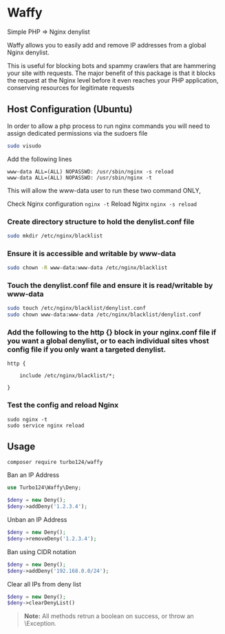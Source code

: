 # Waffy
Simple PHP => Nginx denylist 

Waffy allows you to easily add and remove IP addresses from a global Nginx denylist.

This is useful for blocking bots and spammy crawlers that are hammering your site with requests. The major benefit of this package is that it blocks the request at the Nginx level before it even reaches your PHP application, conserving resources for legitimate requests

## Host Configuration (Ubuntu)

In order to allow a php process to run nginx commands you will need to assign dedicated permissions via the sudoers file

```bash
sudo visudo
```

Add the following lines

```
www-data ALL=(ALL) NOPASSWD: /usr/sbin/nginx -s reload
www-data ALL=(ALL) NOPASSWD: /usr/sbin/nginx -t
```

This will allow the www-data user to run these two command ONLY,

Check Nginx configuration `nginx -t`
Reload Nginx `nginx -s reload`

### Create directory structure to hold the denylist.conf file

```bash
sudo mkdir /etc/nginx/blacklist
```

### Ensure it is accessible and writable by www-data

```bash
sudo chown -R www-data:www-data /etc/nginx/blacklist
```

### Touch the denylist.conf file and ensure it is read/writable by www-data

```bash
sudo touch /etc/nginx/blacklist/denylist.conf
sudo chown www-data:www-data /etc/nginx/blacklist/denylist.conf
```

### Add the following to the http {} block in your nginx.conf file if you want a global denylist, or to each individual sites vhost config file if you only want a targeted denylist.

```
http {

    include /etc/nginx/blacklist/*;

}
```

### Test the config and reload Nginx 

```
sudo nginx -t
sudo service nginx reload
```

## Usage

```
composer require turbo124/waffy
```

Ban an IP Address

```php
use Turbo124\Waffy\Deny;

$deny = new Deny();
$deny->addDeny('1.2.3.4');
```

Unban an IP Address
```php
$deny = new Deny();
$deny->removeDeny('1.2.3.4');
```

Ban using CIDR notation
```php
$deny = new Deny();
$deny->addDeny('192.168.0.0/24');
```

Clear all IPs from deny list

```php
$deny = new Deny();
$deny->clearDenyList()
```

> **Note:**
> All methods retrun a boolean on success, or throw an \Exception.